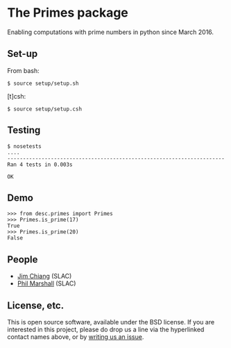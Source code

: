 # The Primes package

Enabling computations with prime numbers in python since March 2016.

## Set-up
From bash:
```
$ source setup/setup.sh
```
[t]csh:
```
$ source setup/setup.csh
```

## Testing
```
$ nosetests
....
----------------------------------------------------------------------
Ran 4 tests in 0.003s

OK
```

## Demo
```
>>> from desc.primes import Primes
>>> Primes.is_prime(17)
True
>>> Primes.is_prime(20)
False
```

## People
* [Jim Chiang](https://github.com/jchiang87/Primes/issues/new?body=@jchiang87) (SLAC)
* [Phil Marshall](https://github.com/jchiang87/Primes/issues/new?body=@drphilmarshall) (SLAC)

## License, etc.

This is open source software, available under the BSD license. If you are interested in this project, please do drop us a line via the hyperlinked contact names above, or by [writing us an issue](https://github.com/jchiang87/Primes/issues/new).
